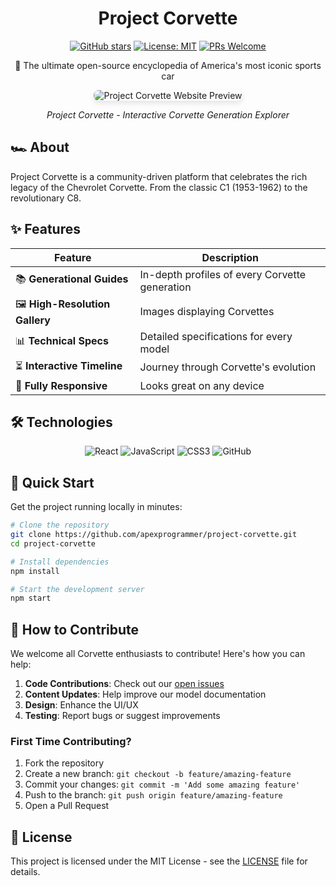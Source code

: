 <div align="center">
  <h1>Project Corvette</h1>
  
  [![GitHub stars](https://img.shields.io/github/stars/apexprogrammer/project-corvette?style=social)](https://github.com/apexprogrammer/project-corvette/stargazers)
  [![License: MIT](https://img.shields.io/badge/License-MIT-yellow.svg)](https://opensource.org/licenses/MIT)
  [![PRs Welcome](https://img.shields.io/badge/PRs-welcome-brightgreen.svg)](http://makeapullrequest.com)
  
  <p>🚀 The ultimate open-source encyclopedia of America's most iconic sports car</p>
</div>

<div align="center">
  <img src="src/images/READEME/project-corvette-project-display.png" alt="Project Corvette Website Preview" style="max-width: 100%; height: auto; border-radius: 8px; box-shadow: 0 4px 8px rgba(0,0,0,0.1);"/>
  <p><em>Project Corvette - Interactive Corvette Generation Explorer</em></p>
</div>

## 🏎️ About

Project Corvette is a community-driven platform that celebrates the rich legacy of the Chevrolet Corvette. From the classic C1 (1953-1962) to the revolutionary C8.

## ✨ Features

| Feature | Description |
|---------|-------------|
| 📚 **Generational Guides** | In-depth profiles of every Corvette generation |
| 🖼️ **High-Resolution Gallery** | Images displaying Corvettes |
| 📊 **Technical Specs** | Detailed specifications for every model |
| ⏳ **Interactive Timeline** | Journey through Corvette's evolution |
| 📱 **Fully Responsive** | Looks great on any device |

## 🛠️ Technologies

<div align="center">
  <img src="https://img.shields.io/badge/React-20232A?style=for-the-badge&logo=react&logoColor=61DAFB" alt="React" />
  <img src="https://img.shields.io/badge/JavaScript-F7DF1E?style=for-the-badge&logo=javascript&logoColor=black" alt="JavaScript" />
  <img src="https://img.shields.io/badge/CSS3-1572B6?style=for-the-badge&logo=css3&logoColor=white" alt="CSS3" />
  <img src="https://img.shields.io/badge/GitHub-100000?style=for-the-badge&logo=github&logoColor=white" alt="GitHub" />
</div>

## 🚀 Quick Start

Get the project running locally in minutes:

```bash
# Clone the repository
git clone https://github.com/apexprogrammer/project-corvette.git
cd project-corvette

# Install dependencies
npm install

# Start the development server
npm start
```

## 🌟 How to Contribute

We welcome all Corvette enthusiasts to contribute! Here's how you can help:

1. **Code Contributions**: Check out our [open issues](https://github.com/apexprogrammer/project-corvette/issues)
2. **Content Updates**: Help improve our model documentation
3. **Design**: Enhance the UI/UX
4. **Testing**: Report bugs or suggest improvements

### First Time Contributing?

1. Fork the repository
2. Create a new branch: `git checkout -b feature/amazing-feature`
3. Commit your changes: `git commit -m 'Add some amazing feature'`
4. Push to the branch: `git push origin feature/amazing-feature`
5. Open a Pull Request

## 📜 License

This project is licensed under the MIT License - see the [LICENSE](LICENSE) file for details.
